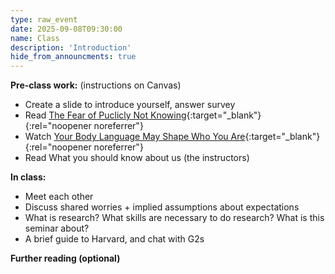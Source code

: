 ```yaml
---
type: raw_event
date: 2025-09-08T09:30:00
name: Class
description: 'Introduction'
hide_from_announcments: true
---
```


**Pre-class work:** (instructions on Canvas)

* Create a slide to introduce yourself, answer survey
* Read [The Fear of Puclicly Not Knowing](https://medium.com/bucknell-hci/the-fear-of-publicly-not-knowing-239e1b7a39f3){:target="_blank"}{:rel="noopener noreferrer"}
* Watch [Your Body Language May Shape Who You Are](https://www.youtube.com/watch?v=Ks-_Mh1QhMc){:target="_blank"}{:rel="noopener noreferrer"}
* Read What you should know about us (the instructors)

**In class:**

* Meet each other
* Discuss shared worries + implied assumptions about expectations
* What is research? What skills are necessary to do research? What is this seminar about?
* A brief guide to Harvard, and chat with G2s

**Further reading (optional)**
